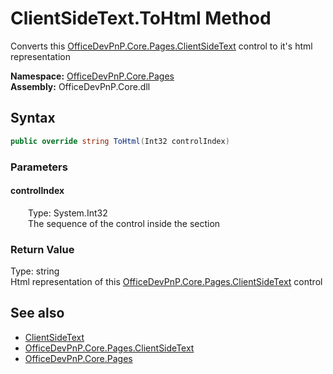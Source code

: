# ClientSideText.ToHtml Method  
Converts this  [OfficeDevPnP.Core.Pages.ClientSideText](OfficeDevPnP.Core.Pages.ClientSideText.md)  control to it's html representation  

**Namespace:** [OfficeDevPnP.Core.Pages](OfficeDevPnP.Core.Pages.md)  
**Assembly:** OfficeDevPnP.Core.dll  
## Syntax
```C#
public override string ToHtml(Int32 controlIndex)
```
### Parameters
#### controlIndex  
&emsp;&emsp;Type: System.Int32  
&emsp;&emsp;The sequence of the control inside the section  

  

### Return Value
Type: string  
Html representation of this  [OfficeDevPnP.Core.Pages.ClientSideText](OfficeDevPnP.Core.Pages.ClientSideText.md)  control  


## See also
- [ClientSideText](OfficeDevPnP.Core.Pages.ClientSideText.md) 
- [OfficeDevPnP.Core.Pages.ClientSideText](OfficeDevPnP.Core.Pages.ClientSideText.md)
- [OfficeDevPnP.Core.Pages](OfficeDevPnP.Core.Pages.md) 
